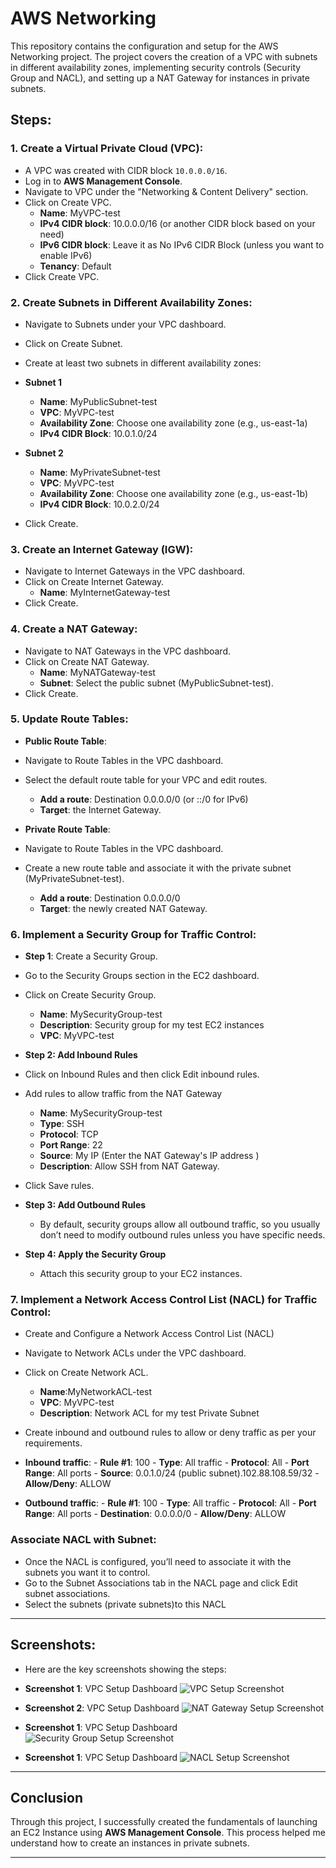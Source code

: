 # AWS Networking

This repository contains the configuration and setup for the AWS Networking project. The project covers the creation of a VPC with subnets in different availability zones, implementing security controls (Security Group and NACL), and setting up a NAT Gateway for instances in private subnets.

## Steps:

### 1. Create a Virtual Private Cloud (VPC):
   - A VPC was created with CIDR block `10.0.0.0/16`.
   - Log in to **AWS Management Console**.
   - Navigate to VPC under the "Networking & Content Delivery" section.
   - Click on Create VPC.
     - **Name**: MyVPC-test
     - **IPv4 CIDR block**: 10.0.0.0/16 (or another CIDR block based on your need)
     - **IPv6 CIDR block**: Leave it as No IPv6 CIDR Block (unless you want to enable IPv6)
     - **Tenancy**: Default
   - Click Create VPC.

### 2. Create Subnets in Different Availability Zones:
   - Navigate to Subnets under your VPC dashboard.
   - Click on Create Subnet.
   - Create at least two subnets in different availability zones:
   - **Subnet 1**
     - **Name**: MyPublicSubnet-test
     - **VPC**: MyVPC-test
     - **Availability Zone**: Choose one availability zone (e.g., us-east-1a)
     - **IPv4 CIDR Block**: 10.0.1.0/24

   - **Subnet 2**
     - **Name**: MyPrivateSubnet-test
     - **VPC**: MyVPC-test
     - **Availability Zone**: Choose one availability zone (e.g., us-east-1b)
     - **IPv4 CIDR Block**: 10.0.2.0/24
   - Click Create.

### 3. Create an Internet Gateway (IGW):
   - Navigate to Internet Gateways in the VPC dashboard.
   - Click on Create Internet Gateway.
     - **Name**: MyInternetGateway-test
   - Click Create.

### 4. Create a NAT Gateway:
   - Navigate to NAT Gateways in the VPC dashboard.
   - Click on Create NAT Gateway.
     - **Name**: MyNATGateway-test
     - **Subnet**: Select the public subnet (MyPublicSubnet-test).
   - Click Create.

### 5. Update Route Tables:
   - **Public Route Table**:
   - Navigate to Route Tables in the VPC dashboard.
   - Select the default route table for your VPC and edit routes.
     - **Add a route**: Destination 0.0.0.0/0 (or ::/0 for IPv6)
     - **Target**: the Internet Gateway.
   
   - **Private Route Table**:
   - Navigate to Route Tables in the VPC dashboard.
   - Create a new route table and associate it with the private subnet (MyPrivateSubnet-test).
     - **Add a route**: Destination 0.0.0.0/0 
     - **Target**: the newly created NAT Gateway.

### 6. Implement a Security Group for Traffic Control:
   - **Step 1**: Create a Security Group.
   - Go to the Security Groups section in the EC2 dashboard.
   - Click on Create Security Group.
     - **Name**: MySecurityGroup-test
     - **Description**: Security group for my test EC2 instances
     - **VPC**: MyVPC-test

   - **Step 2: Add Inbound Rules**
   - Click on Inbound Rules and then click Edit inbound rules.
   - Add rules to allow traffic from the NAT Gateway
     - **Name**: MySecurityGroup-test
     - **Type**: SSH
     - **Protocol**: TCP
     - **Port Range**: 22
     - **Source**: My IP (Enter the NAT Gateway's IP address )
     - **Description**: Allow SSH from NAT Gateway.
   - Click Save rules.

   - **Step 3: Add Outbound Rules**
     - By default, security groups allow all outbound traffic, so you usually don’t need to modify outbound rules unless you have specific needs.

   - **Step 4: Apply the Security Group**
     - Attach this security group to your EC2 instances.

### 7. Implement a Network Access Control List (NACL) for Traffic Control:
   - Create and Configure a Network Access Control List (NACL)
   - Navigate to Network ACLs under the VPC dashboard.
   - Click on Create Network ACL.
     - **Name**:MyNetworkACL-test
     - **VPC**: MyVPC-test
     - **Description**: Network ACL for my test Private Subnet
   - Create inbound and outbound rules to allow or deny traffic as per your requirements.

   -  **Inbound traffic**:
     - **Rule #1**: 100
     - **Type**: All traffic
     - **Protocol**: All 
     - **Port Range**: All ports
     - **Source**: 0.0.1.0/24 (public subnet).102.88.108.59/32
     - **Allow/Deny**: ALLOW

   -  **Outbound traffic**:
     - **Rule #1**: 100
     - **Type**: All traffic
     - **Protocol**: All 
     - **Port Range**: All ports
     - **Destination**: 0.0.0.0/0 
     - **Allow/Deny**: ALLOW

### Associate NACL with Subnet:
   - Once the NACL is configured, you’ll need to associate it with the subnets you want it to control.
   - Go to the Subnet Associations tab in the NACL page and click Edit subnet associations.
   - Select the subnets (private subnets)to this NACL

---

## Screenshots:
- Here are the key screenshots showing the steps:

- **Screenshot 1**: VPC Setup Dashboard
  ![VPC Setup Screenshot]()
  
- **Screenshot 2**: VPC Setup Dashboard
  ![NAT Gateway Setup Screenshot]()

- **Screenshot 1**: VPC Setup Dashboard
  ![Security Group Setup Screenshot]()

- **Screenshot 1**: VPC Setup Dashboard
  ![NACL Setup Screenshot]()

---

## Conclusion

Through this project, I successfully created the fundamentals of launching an EC2 Instance using **AWS Management Console**. This process helped me understand how to create an instances in private subnets.

---
